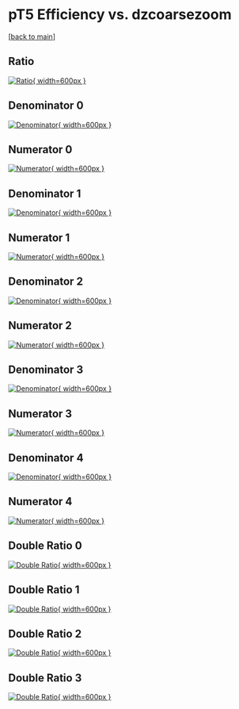 # pT5 Efficiency vs. dzcoarsezoom

[[back to main](./)]



## Ratio

[![Ratio](../mtv/var/pT5_vtr_13_0_eff_dzcoarsezoom.png){ width=600px }](../mtv/var/pT5_vtr_13_0_eff_dzcoarsezoom.pdf)

## Denominator 0

[![Denominator](../mtv/den/pT5_vtr_13_0_eff_dzcoarsezoom_den0.png){ width=600px }](../mtv/den/pT5_vtr_13_0_eff_dzcoarsezoom_den0.pdf)

## Numerator 0

[![Numerator](../mtv/num/pT5_vtr_13_0_eff_dzcoarsezoom_num0.png){ width=600px }](../mtv/num/pT5_vtr_13_0_eff_dzcoarsezoom_num0.pdf)

## Denominator 1

[![Denominator](../mtv/den/pT5_vtr_13_0_eff_dzcoarsezoom_den1.png){ width=600px }](../mtv/den/pT5_vtr_13_0_eff_dzcoarsezoom_den1.pdf)

## Numerator 1

[![Numerator](../mtv/num/pT5_vtr_13_0_eff_dzcoarsezoom_num1.png){ width=600px }](../mtv/num/pT5_vtr_13_0_eff_dzcoarsezoom_num1.pdf)

## Denominator 2

[![Denominator](../mtv/den/pT5_vtr_13_0_eff_dzcoarsezoom_den2.png){ width=600px }](../mtv/den/pT5_vtr_13_0_eff_dzcoarsezoom_den2.pdf)

## Numerator 2

[![Numerator](../mtv/num/pT5_vtr_13_0_eff_dzcoarsezoom_num2.png){ width=600px }](../mtv/num/pT5_vtr_13_0_eff_dzcoarsezoom_num2.pdf)

## Denominator 3

[![Denominator](../mtv/den/pT5_vtr_13_0_eff_dzcoarsezoom_den3.png){ width=600px }](../mtv/den/pT5_vtr_13_0_eff_dzcoarsezoom_den3.pdf)

## Numerator 3

[![Numerator](../mtv/num/pT5_vtr_13_0_eff_dzcoarsezoom_num3.png){ width=600px }](../mtv/num/pT5_vtr_13_0_eff_dzcoarsezoom_num3.pdf)

## Denominator 4

[![Denominator](../mtv/den/pT5_vtr_13_0_eff_dzcoarsezoom_den4.png){ width=600px }](../mtv/den/pT5_vtr_13_0_eff_dzcoarsezoom_den4.pdf)

## Numerator 4

[![Numerator](../mtv/num/pT5_vtr_13_0_eff_dzcoarsezoom_num4.png){ width=600px }](../mtv/num/pT5_vtr_13_0_eff_dzcoarsezoom_num4.pdf)

## Double Ratio 0

[![Double Ratio](../mtv/ratio/pT5_vtr_13_0_eff_dzcoarsezoom_ratio0.png){ width=600px }](../mtv/ratio/pT5_vtr_13_0_eff_dzcoarsezoom_ratio0.pdf)

## Double Ratio 1

[![Double Ratio](../mtv/ratio/pT5_vtr_13_0_eff_dzcoarsezoom_ratio1.png){ width=600px }](../mtv/ratio/pT5_vtr_13_0_eff_dzcoarsezoom_ratio1.pdf)

## Double Ratio 2

[![Double Ratio](../mtv/ratio/pT5_vtr_13_0_eff_dzcoarsezoom_ratio2.png){ width=600px }](../mtv/ratio/pT5_vtr_13_0_eff_dzcoarsezoom_ratio2.pdf)

## Double Ratio 3

[![Double Ratio](../mtv/ratio/pT5_vtr_13_0_eff_dzcoarsezoom_ratio3.png){ width=600px }](../mtv/ratio/pT5_vtr_13_0_eff_dzcoarsezoom_ratio3.pdf)

